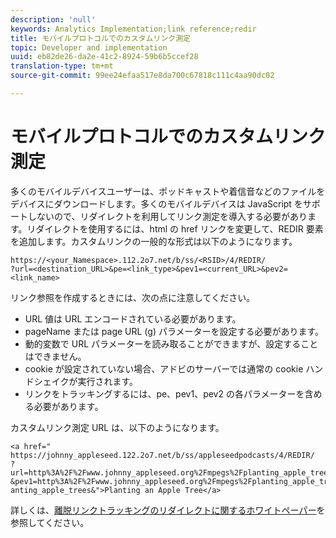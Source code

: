 ```yaml
---
description: 'null'
keywords: Analytics Implementation;link reference;redir
title: モバイルプロトコルでのカスタムリンク測定
topic: Developer and implementation
uuid: eb82de26-da2e-41c2-8924-59b6b5ccef28
translation-type: tm+mt
source-git-commit: 99ee24efaa517e8da700c67818c111c4aa90dc02

---
```



# モバイルプロトコルでのカスタムリンク測定

多くのモバイルデバイスユーザーは、ポッドキャストや着信音などのファイルをデバイスにダウンロードします。多くのモバイルデバイスは JavaScript をサポートしないので、リダイレクトを利用してリンク測定を導入する必要があります。リダイレクトを使用するには、html の href リンクを変更して、REDIR 要素を追加します。カスタムリンクの一般的な形式は以下のようになります。

```
https://<your_Namespace>.112.2o7.net/b/ss/<RSID>/4/REDIR/
?url=<destination_URL>&pe=<link_type>&pev1=<current_URL>&pev2=<link_name>
```

リンク参照を作成するときには、次の点に注意してください。

* URL 値は URL エンコードされている必要があります。
* pageName または page URL (g) パラメーターを設定する必要があります。
* 動的変数で URL パラメーターを読み取ることができますが、設定することはできません。
* cookie が設定されていない場合、アドビのサーバーでは通常の cookie ハンドシェイクが実行されます。
* リンクをトラッキングするには、pe、pev1、pev2 の各パラメーターを含める必要があります。

カスタムリンク測定 URL は、以下のようになります。

```
<a href=" https://johnny_appleseed.122.2o7.net/b/ss/appleseedpodcasts/4/REDIR/
?url=http%3A%2F%2Fwww.johnny_appleseed.org%2Fmpegs%2Fplanting_apple_trees.mpeg&pe=lnk_d
&pev1=http%3A%2F%2Fwww.johnny_appleseed.org%2Fmpegs%2Fplanting_apple_trees.mpeg&pev2=pl anting_apple_trees&">Planting an Apple Tree</a>
```

詳しくは、[離脱リンクトラッキングのリダイレクトに関するホワイトペーパー](https://marketing.adobe.com/resources/help/en_US/whitepapers/redirects/)を参照してください。
